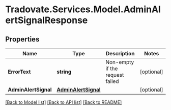 # Tradovate.Services.Model.AdminAlertSignalResponse
## Properties

Name | Type | Description | Notes
------------ | ------------- | ------------- | -------------
**ErrorText** | **string** | Non-empty if the request failed | [optional] 
**AdminAlertSignal** | [**AdminAlertSignal**](AdminAlertSignal.md) |  | [optional] 

[[Back to Model list]](../README.md#documentation-for-models) [[Back to API list]](../README.md#documentation-for-api-endpoints) [[Back to README]](../README.md)

